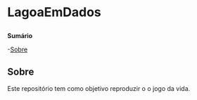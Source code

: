 

<h1 align="justify">
    <p>  LagoaEmDados </p>
</h1>

**Sumário**

-[Sobre](#sobre)


## Sobre 

Este repositório tem como objetivo reproduzir o o jogo da vida. 